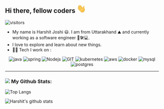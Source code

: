 # <h2> Hi there, fellow coders <img src="https://raw.githubusercontent.com/ABSphreak/ABSphreak/master/gifs/Hi.gif" width="30px"></h2>

![visitors](https://vbr.wocr.tk/badge?page_id=harshitafk&color=00cf00)

- My name is Harshit Joshi 😃. I am from Uttarakhand ⛰️ and currently working as a software engineer 🤖🛠💻.
- I love to explore and learn about new things.
- 🧑‍💻 Tech I work on :

<p align="center">
      <img src="https://www.vectorlogo.zone/logos/java/java-icon.svg" alt="java" width="65" height="65"/> 
      <img src="https://www.vectorlogo.zone/logos/springio/springio-icon.svg" alt="spring" width="55" height="55"/>
      <img src="https://www.vectorlogo.zone/logos/nodejs/nodejs-icon.svg" alt="Nodejs" width="55" height="55"/>
      <img src="https://www.vectorlogo.zone/logos/git-scm/git-scm-icon.svg" alt="GIT" width="55" height="55"/> 
      <img src="https://www.vectorlogo.zone/logos/kubernetes/kubernetes-icon.svg" alt="kubernetes" width="55" height="55"/>
      <img src="https://www.vectorlogo.zone/logos/amazon_aws/amazon_aws-icon.svg" alt="aws" width="55" height="55"/>
      <img src="https://www.vectorlogo.zone/logos/docker/docker-official.svg" alt="docker" width="60" height="50"/>
      <img src="https://www.vectorlogo.zone/logos/mysql/mysql-icon.svg" alt="mysql" width="45" height="55"/>
      <img src="https://www.vectorlogo.zone/logos/postgresql/postgresql-vertical.svg" alt="postgres" width="45" height="55"/>
</p>


<!--
**harshitafk/harshitafk** is a ✨ _special_ ✨ repository because its `README.md` (this file) appears on your GitHub profile.

Here are some ideas to get you started:

- 🔭 I’m currently working on ...
- 🌱 I’m currently learning ...
- 👯 I’m looking to collaborate on ...
- 🤔 I’m looking for help with ...
- 💬 Ask me about ...
- 📫 How to reach me: ...
- 😄 Pronouns: ...
- ⚡ Fun fact: ...
-->

<!--
📊 &nbsp;**This week I spent my time on**

![Wwakatime stats](https://github-readme-stats-taupe-two.vercel.app/api/wakatime?username=harshitafk&hide_title=true&hide_border=true&langs_count=5&bg_color=00000000&text_color=777)-->

  ---
### <img src='https://media1.giphy.com/media/du3J3cXyzhj75IOgvA/giphy.gif?cid=ecf05e47x2g034i9pzwtzzsd3xgg2w9nr94t4tflbbgo3008&rid=giphy.gif' width='25' /> My Github Stats:

![Top Langs](https://github-readme-stats.vercel.app/api/top-langs/?username=harshitafk&layout=compact&theme=dark&hide_border=true)

![Harshit's github stats](https://github-readme-stats.vercel.app/api?username=harshitafk&show_icons=true&hide_border=true&theme=dark)
